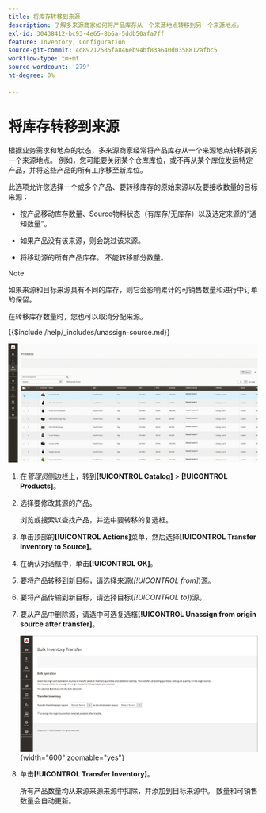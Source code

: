 ```yaml
---
title: 将库存转移到来源
description: 了解多来源商家如何将产品库存从一个来源地点转移到另一个来源地点。
exl-id: 30438412-bc93-4e65-8b6a-5ddb50afa7ff
feature: Inventory, Configuration
source-git-commit: 4d89212585fa846eb94bf83a640d0358812afbc5
workflow-type: tm+mt
source-wordcount: '279'
ht-degree: 0%

---
```


# 将库存转移到来源

根据业务需求和地点的状态，多来源商家经常将产品库存从一个来源地点转移到另一个来源地点。 例如，您可能要关闭某个仓库库位，或不再从某个库位发运特定产品，并将这些产品的所有工序移至新库位。

此选项允许您选择一个或多个产品、要转移库存的原始来源以及要接收数量的目标来源：

- 按产品移动库存数量、Source物料状态（有库存/无库存）以及选定来源的“通知数量”。

- 如果产品没有该来源，则会跳过该来源。

- 将移动源的所有产品库存。 不能转移部分数量。

>[!NOTE]
>
>如果来源和目标来源具有不同的库存，则它会影响累计的可销售数量和进行中订单的保留。

在转移库存数量时，您也可以取消分配来源。

{{$include /help/_includes/unassign-source.md}}

![将库存转移到其他源](assets/inventory-bulk-transfer-source.gif)

1. 在&#x200B;_管理员_&#x200B;侧边栏上，转到&#x200B;**[!UICONTROL Catalog]** > **[!UICONTROL Products]**。

1. 选择要修改其源的产品。

   浏览或搜索以查找产品，并选中要转移的复选框。

1. 单击顶部的&#x200B;**[!UICONTROL Actions]**&#x200B;菜单，然后选择&#x200B;**[!UICONTROL Transfer Inventory to Source]**。

1. 在确认对话框中，单击&#x200B;**[!UICONTROL OK]**。

1. 要将产品转移到新目标，请选择来源(_[!UICONTROL from]_)源。

1. 要将产品传输到新目标，请选择目标(_[!UICONTROL to]_)源。

1. 要从产品中删除源，请选中可选复选框&#x200B;**[!UICONTROL Unassign from origin source after transfer]**。

   ![选择要转移的来源和目标](assets/inventory-bulk-transfer-summary.png){width="600" zoomable="yes"}

1. 单击&#x200B;**[!UICONTROL Transfer Inventory]**。

   所有产品数量均从来源来源来源中扣除，并添加到目标来源中。 数量和可销售数量会自动更新。
